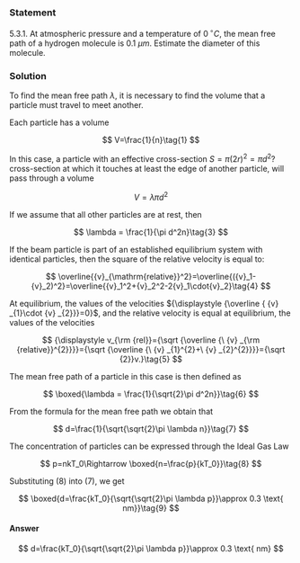 ###  Statement

$5.3.1.$ At atmospheric pressure and a temperature of $0 \,^{\circ}C$, the mean free path of a hydrogen molecule is $0.1 ~\mu m$. Estimate the diameter of this molecule.

### Solution

To find the mean free path $\lambda$, it is necessary to find the volume that a particle must travel to meet another.

Each particle has a volume

$$
V=\frac{1}{n}\tag{1}
$$

In this case, a particle with an effective cross-section $S=\pi(2r)^2=\pi d^2$? cross-section at which it touches at least the edge of another particle, will pass through a volume

$$
V = \lambda \pi d^2\tag{2}
$$

If we assume that all other particles are at rest, then

$$
\lambda = \frac{1}{\pi d^2n}\tag{3}
$$

If the beam particle is part of an established equilibrium system with identical particles, then the square of the relative velocity is equal to:

$$
\overline{{v}_{\mathrm{relative}}^2}=\overline{({v}_1-{v}_2)^2}=\overline{{v}_1^2+{v}_2^2-2{v}_1\cdot{v}_2}\tag{4}
$$

At equilibrium, the values of the velocities ${\displaystyle {\overline { {v} _{1}\cdot {v} _{2}}}=0}$, and the relative velocity is equal at equilibrium, the values of the velocities

$$
{\displaystyle v_{\rm {rel}}={\sqrt {\overline {\ {v} _{\rm {relative}}^{2}}}}={\sqrt {\overline {\ {v} _{1}^{2}+\ {v} _{2}^{2}}}}={\sqrt {2}}v.}\tag{5}
$$

The mean free path of a particle in this case is then defined as

$$
\boxed{\lambda = \frac{1}{\sqrt{2}\pi d^2n}}\tag{6}
$$

From the formula for the mean free path we obtain that

$$
d=\frac{1}{\sqrt{\sqrt{2}\pi \lambda n}}\tag{7}
$$

The concentration of particles can be expressed through the Ideal Gas Law

$$
p=nkT_0\Rightarrow \boxed{n=\frac{p}{kT_0}}\tag{8}
$$

Substituting $(8)$ into $(7)$, we get

$$
\boxed{d=\frac{kT_0}{\sqrt{\sqrt{2}\pi \lambda p}}\approx 0.3 \text{ nm}}\tag{9}
$$

#### Answer

$$
d=\frac{kT_0}{\sqrt{\sqrt{2}\pi \lambda p}}\approx 0.3 \text{ nm}
$$
